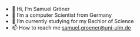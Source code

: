 - 👋 Hi, I’m Samuel Gröner
- 👀 I’m a computer Scientist from Germany
- 🌱 I’m currently studying for my Bachlor of Science
- 📫 How to reach me samuel.groener@uni-ulm.de

<!---
Youchunmaru/Youchunmaru is a ✨ special ✨ repository because its `README.md` (this file) appears on your GitHub profile.
You can click the Preview link to take a look at your changes.
--->
